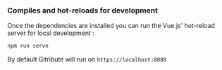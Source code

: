 ### Compiles and hot-reloads for development

Once the dependencies are installed you can run the Vue.js' hot-reload server for local development :

```bash
npm run serve
```

By default Gitribute will run on `https://localhost:8080`
